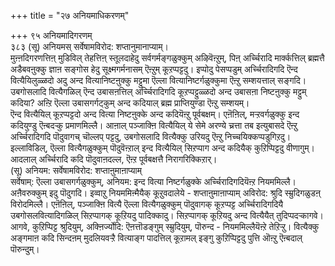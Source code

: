 +++
title = "२७ अनियमाधिकरणम्"

+++
९५ अनियमादिगरणम्   
३८३ (सू) अनियमस् सर्वेषामविरोद: शप्तानुमानाप्याम्।  
मुऩ्ऩदिगरणत्तिऩ् मुडिविल् तेहत्तिऩ् स्तूलदाहेदु सर्वगर्मङ्गळुक्कुम् अऴिवॆऩ्ऱुम्, पिऩ् अर्च्चिरादि मार्क्कत्तिल् ब्रह्मत्तै अडैबवऩुक्कु ज्ञाऩ सङ्गोस हेदु सूक्ष्मगर्मनासम् ऎऩ्ऱुम् कूऱप्पट्टदु। इप्पोदु पेसप्पडुम् अर्च्चिरादिगदि ऎन्द वित्यैयिलुळ्ळदो अदु अन्द वित्यानिष्टऩुक्कु मट्टुमा ऎल्ला वित्यानिष्टर्गळुक्कुमा ऎऩ्ऱु सम्शयत्ताल् सङ्गदि।  
उबगोसलादि वित्यैगळिल् ऎन्द उबासऩत्तिल् अर्च्चिरादिगदि कूऱप्पट्टुळ्ळदो अन्द उबासऩा निष्टऩुक्कु मट्टुम् कदिया? अऩ्ऱि ऎल्ला उबासगर्गट्कुम् अन्द कदियाल् ब्रह्म प्राप्तियुण्डा ऎऩ्ऱु सम्शयम्।  
ऎन्द वित्यैयिल् कूऱप्पट्टदो अन्द वित्या निष्टऩुक्के अन्द कदियॆऩ्ऱु पूर्वबक्षम्। एऩॆऩिल्, मऱ्ऱवर्गळुक्कु इन्द कदियुण्डु ऎऩ्बदऱ्कु प्रमाणमिल्लै। आऩाल् पञ्जाक्ऩि वित्यैयिल् ये सेमे अरण्ये च्रत्ता तब इत्युबासदे ऎऩ्ऱु अर्च्चिरादिगदि पॊदुवागच् चॊल्लप् पट्टदु, उबगोसलादि वित्यैक्कु उरियदु ऎऩ्ऱु निच्चयिक्कप्पडुगिऱदु। इल्लाविडिल्, ऎल्ला वित्यैगळुक्कुम् पॊदुवॆऩ्ऱाल् इन्द वित्यैयिल् सिऱप्पाग अन्द कदियैक् कुऱिप्पिट्टदु वीणागुम्। आदलाल् अर्च्चिरादि कदि पॊदुवाऩदल्ल, ऎऩ्ऱ पूर्वबक्षत्तै निरागरिक्किऱार्।  
(सू) अनियम: सर्वेषामविरोद: शप्ताऩुमाऩाप्याम्  
सर्वेषाम्: ऎल्ला उबासगर्गळुक्कुम्, अनियम: इन्द वित्या निष्टर्गळुक्के अर्च्चिरादिगदियॆऩ्ऱ नियममिल्लै। अऩैवरुक्कुम् इदु पॊदुगदि। इव्वाऱु नियममिऩ्मैयैक् कूऱुवदालेये - शप्ताऩुमाऩाप्याम् अविरोद: श्रुदि स्म्रुदिगळुडऩ् विरोदमिल्लै। एऩॆऩिल्, पञ्जाक्ऩि वित्यै ऎल्ला वित्यैगळुक्कुम् पॊदुवागक् कूऱप्पट्ट अर्च्चिरादिगदियै उबगोसलवित्यादिगळिल् सिऱप्पागक् कूऱियदु पादिक्कादु। सिऱप्पागक् कूऱियदु अन्द वित्यैयैत् तुदिप्पदऱ्कागवे। आगवे, कुऱिप्पिट्ट श्रुदियुम्, अक्ऩिर्ज्योदि: ऎऩत्तॊडङ्गुम् स्म्रुदियुम्, पॊरुन्द - नियममिल्लैयॆऩ्ऱे तेऱिऱ्ऱु। वित्यैक्कु अङ्गमाऩ कदि सिन्दऩम् मुदलियवऱ्ऱै वित्याङ्ग पादत्तिल् कूऱामल् इङ्गु कुऱिप्पिट्टदु पुत्ति ऒऩ्ऱु ऎऩ्बदाल् पॊरुन्दुम्।

